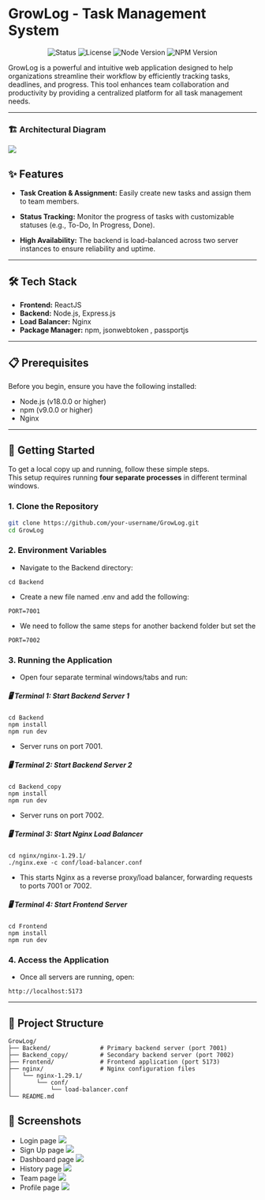 # GrowLog - Task Management System

<p align="center">
  <img src="https://img.shields.io/badge/status-active-brightgreen" alt="Status">
  <img src="https://img.shields.io/badge/license-MIT-blue" alt="License">
  <img src="https://img.shields.io/badge/node-%3E%3D18.0.0-green" alt="Node Version">
  <img src="https://img.shields.io/badge/npm-%3E%3D9.0.0-green" alt="NPM Version">
</p>

GrowLog is a powerful and intuitive web application designed to help organizations streamline their workflow by efficiently tracking tasks, deadlines, and progress. This tool enhances team collaboration and productivity by providing a centralized platform for all task management needs.

---
### 🏗️ Architectural Diagram
<img src="./screenshots/architecture-w.png">


## ✨ Features
- **Task Creation & Assignment:** Easily create new tasks and assign them to team members.  
- **Status Tracking:** Monitor the progress of tasks with customizable statuses (e.g., To-Do, In Progress, Done).  
  
- **High Availability:** The backend is load-balanced across two server instances to ensure reliability and uptime.  

---

## 🛠️ Tech Stack
- **Frontend:** ReactJS  
- **Backend:** Node.js, Express.js  
- **Load Balancer:** Nginx  
- **Package Manager:** npm, jsonwebtoken , passportjs 

---

## 📋 Prerequisites
Before you begin, ensure you have the following installed:

- Node.js (v18.0.0 or higher)  
- npm (v9.0.0 or higher)  
- Nginx  

---

## 🚀 Getting Started
To get a local copy up and running, follow these simple steps.  
This setup requires running **four separate processes** in different terminal windows.

### 1. Clone the Repository
```bash
git clone https://github.com/your-username/GrowLog.git
cd GrowLog
```

### 2. Environment Variables
- Navigate to the Backend directory:
```
cd Backend
```
- Create a new file named .env and add the following:
```
PORT=7001
```
- We need to follow the same steps for another backend folder
but set the 
```
PORT=7002
```

### 3. Running the Application
- Open four separate terminal windows/tabs and run:
##### 🖥️ Terminal 1: Start Backend Server 1
```
cd Backend
npm install
npm run dev
```
- Server runs on port 7001.
##### 🖥️ Terminal 2: Start Backend Server 2
```
cd Backend_copy
npm install
npm run dev
```
- Server runs on port 7002.
##### 🖥️ Terminal 3: Start Nginx Load Balancer
```
cd nginx/nginx-1.29.1/
./nginx.exe -c conf/load-balancer.conf
```
- This starts Nginx as a reverse proxy/load balancer, forwarding requests to ports 7001 or 7002.
##### 🖥️ Terminal 4: Start Frontend Server
```
cd Frontend
npm install
npm run dev
```

### 4. Access the Application
- Once all servers are running, open:
```
http://localhost:5173
```

---
## 📁 Project Structure
```
GrowLog/
├── Backend/              # Primary backend server (port 7001)
├── Backend_copy/         # Secondary backend server (port 7002)
├── Frontend/             # Frontend application (port 5173) 
├── nginx/                # Nginx configuration files
│   └── nginx-1.29.1/
│       └── conf/
│           └── load-balancer.conf
└── README.md
```

## 📸 Screenshots
- Login page 
    <img src="./screenshots/login.jpg">
- Sign Up page
    <img src="./screenshots/signup.jpg">
- Dashboard page
    <img src="./screenshots/dashboard.jpg">
- History page
    <img src="./screenshots/history.jpg">
- Team page
    <img src="./screenshots/team.jpg">
- Profile page
    <img src="./screenshots/my-profile.jpg">

